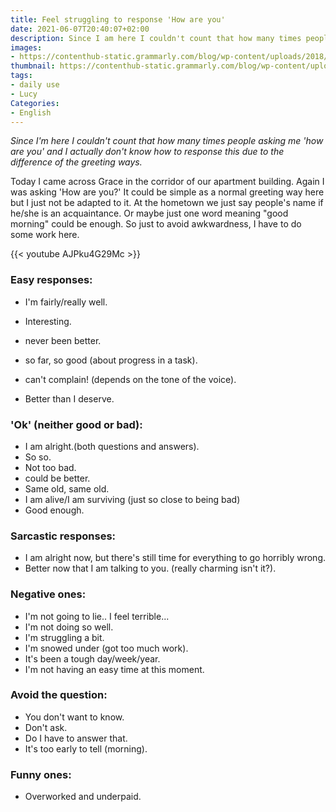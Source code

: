 ```yaml
---
title: Feel struggling to response 'How are you'
date: 2021-06-07T20:40:07+02:00
description: Since I am here I couldn't count that how many times people asking me 'how are you' and I actually don't know how to response this due to the difference of the greeting ways.
images:
- https://contenthub-static.grammarly.com/blog/wp-content/uploads/2018/06/how-are-you-doing.jpg
thumbnail: https://contenthub-static.grammarly.com/blog/wp-content/uploads/2018/06/how-are-you-doing.jpg
tags:
- daily use
- Lucy
Categories:
- English
---
```


*Since I'm here I couldn't count that how many times people asking me 'how are you' and I actually don't know how to response this due to the difference of the greeting ways.*

Today I came across Grace in the corridor of our apartment building. Again I was asking 'How are you?' It could be simple as a normal greeting way here but I just not be adapted to it. At the hometown we just say people's name if he/she is an acquaintance. Or maybe just one word meaning "good morning" could be enough. So just to avoid awkwardness, I have to do some work here.

{{< youtube AJPku4G29Mc >}}

### Easy responses:
* I'm fairly/really well.

* Interesting.
* never been better.
* so far, so good (about progress in a task).
* can't complain! (depends on the tone of the voice).
* Better than I deserve.

### 'Ok' (neither good or bad):
* I am alright.(both questions and answers).
* So so.
* Not too bad.
* could be better.
* Same old, same old.
* I am alive/I am surviving (just so close to being bad)
* Good enough.

### Sarcastic responses:
* I am alright now, but there's still time for everything to go horribly wrong.
* Better now that I am talking to you. (really charming isn't it?).

### Negative ones:
* I'm not going to lie.. I feel terrible...
* I'm not doing so well.
* I'm struggling a bit.
* I'm snowed under (got too much work).
* It's been a tough day/week/year.
* I'm not having an easy time at this moment.

### Avoid the question:
* You don't want to know.
* Don't ask.
* Do I have to answer that.
* It's too early to tell (morning).

### Funny ones:
* Overworked and underpaid.
